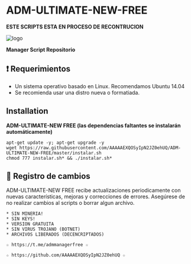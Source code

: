 ﻿# ADM-ULTIMATE-NEW-FREE

**ESTE SCRIPTS ESTA EN PROCESO DE RECONTRUCION**

![logo](https://raw.githubusercontent.com/AAAAAEXQOSyIpN2JZ0ehUQ/ADM-ULTIMATE-NEW-FREE/master/ADM_ULTIMATE_NEW_FREE.jpg)

**Manager Script Repositorio**


## :heavy_exclamation_mark: Requerimientos

* Un sistema operativo basado en Linux. Recomendamos Ubuntu 14.04
* Se recomienda usar una distro nueva o formatiada.

## Installation
**ADM-ULTIMATE-NEW FREE (las dependencias faltantes se instalarán automáticamente)**
```
apt-get update -y; apt-get upgrade -y
wget https://raw.githubusercontent.com/AAAAAEXQOSyIpN2JZ0ehUQ/ADM-ULTIMATE-NEW-FREE/master/instalar.sh
chmod 777 instalar.sh* && ./instalar.sh*
```

## :scroll: Registro de cambios
ADM-ULTIMATE-NEW FREE recibe actualizaciones periodicamente con nuevas características, mejoras y correcciones de errores. Asegúrese de no 
realizar cambios al scripts o borrar algun archivo.

```
* SIN MINERIA! 
* SIN KEYS! 
* VERSION GRATUITA 
* SIN VIRUS TROJANO (BOTNET) 
* ARCHIVOS LIBERADOS (DECENCRIPTADOS)
```

```
☆ https://t.me/admmanagerfree ☆

☆ https://github.com/AAAAAEXQOSyIpN2JZ0ehUQ ☆
```
